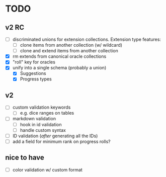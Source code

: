 # TODO

## v2 RC
* [ ] discriminated unions for extension collections. Extension type features:
  * [ ] clone items from another collection (w/ wildcard)
  * [ ] clone and extend items from another collection
* [x] rm extends from canonical oracle collections
* [x] "roll" key for oracles
* [x] unify into a single schema (probably a union)
  * [x] Suggestions
  * [x] Progress types

## v2
* [ ] custom validation keywords
  * [ ] e.g. dice ranges on tables
* [ ] markdown validation
  * [ ] hook in id validation
  * [ ] handle custom syntax
* [ ] ID validation (*after* generating all the IDs)
* [ ] add a field for minimum rank on progress rolls?

## nice to have
* [ ] color validation w/ custom format